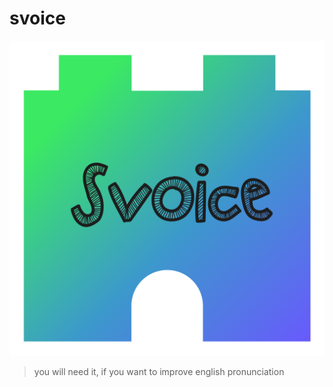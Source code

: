 # svoice
![](src/main/resources/META-INF/pluginIcon.svg)

> you will need it, if you want to improve english pronunciation